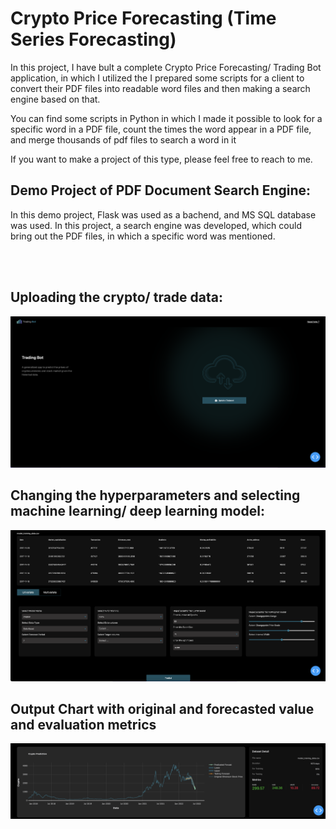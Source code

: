 # Crypto Price Forecasting (Time Series Forecasting)

<p> In this project, I have bult a complete Crypto Price Forecasting/ Trading Bot application, in which I utilized the I prepared some scripts for a client to convert their PDF files into readable word files and then making a search engine based on that. </p>

<p> You can find some scripts in Python in which I made it possible to look for a specific word in a PDF file, count the times the word appear in a PDF file, and merge thousands of pdf files to search a word in it </p>

<p> If you want to make a project of this type, please feel free to reach to me. </p>

## Demo Project of PDF Document Search Engine:

<p>In this demo project, Flask was used as a bachend, and MS SQL database was used. In this project, a search engine was developed, which could bring out the PDF files, in which a specific word was mentioned. </p>

<br />
<br />

<h2> Uploading the crypto/ trade data: </h2>

<img src="https://github.com/waleedjmm/crypto-price-forecasting/blob/main/1.png" />
<br />

<h2> Changing the hyperparameters and selecting machine learning/ deep learning model: </h2>  
<img src="https://github.com/waleedjmm/crypto-price-forecasting/blob/main/2.png" />
<br />

<h2> Output Chart with original and forecasted value and evaluation metrics </h2>  
<img src="https://github.com/waleedjmm/crypto-price-forecasting/blob/main/3.png" />
